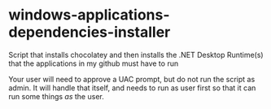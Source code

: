 # windows-applications-dependencies-installer
Script that installs chocolatey and then installs the .NET Desktop Runtime(s) that the applications in my github must have to run

Your user will need to approve a UAC prompt, but do not run the script as admin. It will handle that itself, and needs to run as user first so that it can run some things *as* the user.
